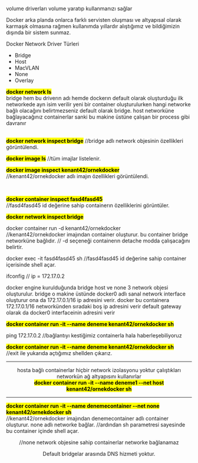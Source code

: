 volume driverları volume yaratıp kullanmanızı sağlar

Docker arka planda onlarca farklı servisten oluşması ve altyapısal olarak karmaşık
olmasına rağmen kullanımda yıllardır alıştığımız ve bildiğimizin dışında bir sistem
sunmaz.

Docker Network Driver Türleri
<ul>
  <li>Bridge</li>
  <li>Host</li>
  <li>MacVLAN</li>
  <li>None</li>
   <li>Overlay</li>
</ul>



<b><mark>docker network ls</mark></b>
</br>
bridge hem bu driverın adı hemde dockerın default olarak oluşturduğu ilk networkede ayn isim verilir
yeni bir container oluşturulurken hangi networke bağlı olacağını belirtmezseniz default olarak bridge.
host networküne bağlayacağınız containerlar sanki bu makine üstüne çalışan bir process gibi davranır

</br>
<b><mark>docker network inspect bridge</mark></b>
//bridge adlı network objesinin özellikleri görüntülendi.
</br>


<b><mark>docker image ls</mark></b>
//tüm imajlar listelenir.
</br>

<b><mark>docker image inspect kenant42/ornekdocker</mark></b>
</br>
//kenant42/ornekdocker adlı imajın özellikleri görüntülendi.

</br>

<b><mark>docker container inspect fasd4fasd45</mark></b>
</br>
//fasd4fasd45 id değerine sahip containerın özelliklerini görüntüler.
</br>

<b><mark>docker network inspect bridge</mark></b>
</br>



docker container run -d kenant42/ornekdocker
</br>
//kenant42/ornekdocker imajından container oluşturur. bu container bridge networküne bağlıdır.
// -d seçeneği containerın detache modda çalışacağını belirtir.


docker exec -it fasd4fasd45 sh
//fasd4fasd45 id değerine sahip container içerisinde shell açar.

ifconfig
// ip = 172.17.0.2

docker engine kurulduğunda bridge host ve none 3 network objesi oluşturulur.
bridge o makine üstünde docker0 adlı sanal network interface oluşturur ona da 172.17.0.1/16 ip adresini verir.
docker bu containera 172.17.0.1/16 networkünden sıradaki boş ip adresini verir
default gateway olarak da docker0 interfaceinin adresini verir


<b><mark>docker container run -it --name deneme kenant42/ornekdocker sh</mark></b>
</br>


ping 172.17.0.2
//bağlantıyı kestiğimiz containerla hala haberleşebiliyoruz

<b><mark>docker container run -it --name deneme kenant42/ornekdocker sh</b></mark>
</br>
//exit ile yukarıda açtığımız shellden çıkarız.



-------------------------------------

<div align="center">
 hosta bağlı containerlar hiçbir network izolasyonu yoktur çalıştıkları networkün ağ altyapısını kullanırlar

</br>
<b><mark>docker container run -it --name deneme1 --net host kenant42/ornekdocker sh</mark></b>
<br>

</div>

-------------------------------------

<b><mark>docker container run -it --name denemecontainer --net none kenant42/ornekdocker sh</b></mark>
</br>
//kenant42/ornekdocker imajından denemecontainer adlı container oluşturur. none adlı networke bağlar.
//ardından sh parametresi sayesinde bu container içinde shell açar.


<div align="center">
  //none network objesine sahip containerlar networke bağlanamaz

Default bridgelar arasında DNS hizmeti yoktur.


</div>












